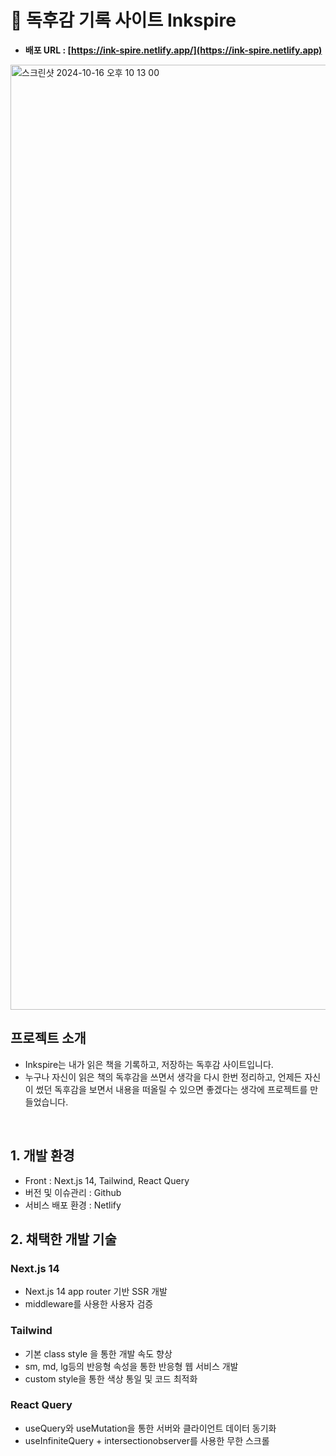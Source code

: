 # 📖 독후감 기록 사이트 Inkspire

- **배포 URL : [https://ink-spire.netlify.app/](https://ink-spire.netlify.app)**

<img width="1512" alt="스크린샷 2024-10-16 오후 10 13 00" src="https://github.com/user-attachments/assets/b8954023-625e-4aed-998d-479fa3e74fe4">

<br>

## 프로젝트 소개

- Inkspire는 내가 읽은 책을 기록하고, 저장하는 독후감 사이트입니다.
- 누구나 자신이 읽은 책의 독후감을 쓰면서 생각을 다시 한번 정리하고, 언제든 자신이 썼던 독후감을 보면서 내용을 떠올릴 수 있으면 좋겠다는 생각에 프로젝트를 만들었습니다.

<br>

## 1. 개발 환경

- Front : Next.js 14, Tailwind, React Query
- 버전 및 이슈관리 : Github
- 서비스 배포 환경 : Netlify
  <br>

## 2. 채택한 개발 기술

### Next.js 14

- Next.js 14 app router 기반 SSR 개발
- middleware를 사용한 사용자 검증

### Tailwind

- 기본 class style 을 통한 개발 속도 향상
- sm, md, lg등의 반응형 속성을 통한 반응형 웹 서비스 개발
- custom style을 통한 색상 통일 및 코드 최적화

### React Query

- useQuery와 useMutation을 통한 서버와 클라이언트 데이터 동기화
- useInfiniteQuery + intersectionobserver를 사용한 무한 스크롤
